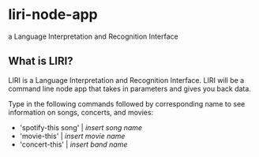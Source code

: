 # liri-node-app
a Language Interpretation and Recognition Interface 

## What is LIRI?
LIRI is a Language Interpretation and Recognition Interface. LIRI will be a command line node app that takes in parameters and gives you back data.

Type in the following commands followed by corresponding name to see information on songs, concerts, and movies:

* 'spotify-this song'  |  _insert song name_
* 'movie-this'  |  _insert movie name_
* 'concert-this' |   _insert band name_